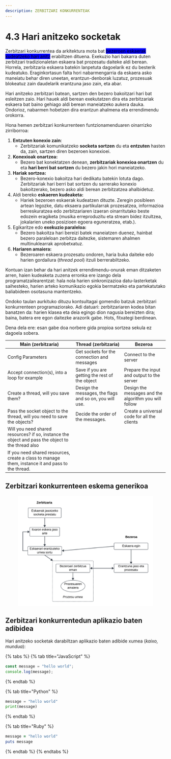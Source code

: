 ```yaml
---
description: ZERBITZARI KONKURRENTEAK
---
```


# 4.3 Hari anitzeko socketak

Zerbitzari konkurrentea da arkitektura mota bat <mark style="background-color:blue;">bezeroen eskaerak kudeatzeko hari anitz</mark> erabiltzen dituena. Exekuzio hari bakarra duten zerbitzari tradizionaletan eskaera bat prozesatu daiteke aldi berean. Horrela, zerbitzaria eskaera batekin lanpetuta dagoelarik ez du besterik kudeatuko. Eraginkortasun falta hori nabarmengarria da eskaera asko maneiatu behar diren uneetan, erantzun-denborak luzatuz, prozesuak blokeatuz zain daudelarik erantzuna jaso zain, eta abar.&#x20;

Hari anitzeko zerbitzari batean, sartzen den bezero bakoitzari hari bat esleitzen zaio. Hari hauek aldi berean exekutatzen dira eta zerbitzariak eskaera bat baino gehiago aldi berean maneiatzeko aukera dauka. Ondorioz, nabarmen hobetzen dira erantzun ahalmena eta errendimendu orokorra.

Hona hemen zerbitzari konkurrenteen funtzionamenduaren oinarrizko zirriborroa:

1. **Entzuten konexio zain**:
   * Zerbitzariak komunikatzeko **socketa sortzen** du eta **entzuten** hasten da, zain, sartzen diren bezeroen konexioei.
2. **Konexioak onartzea:**
   * Bezero bat konektatzen denean, **zerbitzariak konexioa onartzen** du eta **hari berri bat sortzen** du bezero jakin hori maneiatzeko.
3. **Hariak sortzea:**
   * Bezero-konexio bakoitza hari dedikatu batekin lotuta dago. Zerbitzariak hari berri bat sortzen du sarrerako konexio bakoitzerako, bezero asko aldi berean zerbitzatzea ahalbidetuz.
4. Aldi bereko **eskaeren kudeaketa:**
   * Hariek bezeroen eskaerak kudeatzen dituzte. Zeregin posibleen artean legozke, datu eksaera partikularrak prozesatzea, informazioa berreskuratzea edo zerbitzariaren izaeran oinarritutako beste edozein eragiketa (musika erreproduzitu eta stream bidez itzultzea, jokalarien uneko posizioen egoera eguneratzea, etab.).
5. Egikaritze edo **exekuzio paraleloa:**
   * Bezero bakoitza hari bereizi batek maneiatzen duenez, hainbat bezero paraleloan zerbitza daitezke, sistemaren ahalmen multinuklearrak aprobetxatuz.
6. **Hariaren amaiera:**
   * Bezeroaren eskaera prozesatu ondoren, haria buka daiteke edo harien gordailura (_thread pool_)  itzuli berrerabiltzeko.

Kontuan izan behar da hari anitzek errendimendu-onurak eman ditzaketen arren, haien kudeaketa zuzena erronka ere izango dela programatzailearentzat: hala nola harien sinkronizazioa datu-lasterketak saihesteko, harien arteko komunikazio egokia bermatzeko eta partekatutako baliabideen osotasuna mantentzeko.

Ondoko taulan aurkituko dituzu kontsultagai gomendio batzuk zerbitzari konkurrenteen programaziorako. Adi datuari: zerbitzariaren kodea bitan banatzen da: harien klasea eta deia egingo dion nagusia bereizten dira; baina, batera ere egon daitezke arazorik gabe. Hots, fitxategi berdinean.&#x20;

Dena dela ere: esan gabe doa norbere gida propioa sortzea sekula ez dagoela sobera.

| Main (zerbitzaria)                                                                                | Thread (zerbitzaria)                                    | Bezeroa                                               |
| ------------------------------------------------------------------------------------------------- | ------------------------------------------------------- | ----------------------------------------------------- |
| Config Parameters                                                                                 | Get sockets for the connection and messages             | Connect to the server                                 |
| Accept connection(s), into a loop for example                                                     | Save if you are getting the rest of the object          | Prepare the input and output to the server            |
| Create a thread, will you save them?                                                              | Design the messages, the flags and so on, you will use. | Design the messages and the algorithm you will follow |
| Pass the socket object to the thread, will you need to save the objects?                          | Decide the order of the messages.                       | Create a universal code for all the clients           |
| Will you need shared resources? if so, instance the object and pass the object to the thread also |                                                         |                                                       |
| If you need shared resources, create a class to manage them, instance it and pass to the thread.  |                                                         |                                                       |

## &#x20;Zerbitzari konkurrenteen eskema generikoa

<figure><img src="../.gitbook/assets/Zerbitzari konkurrenteak.png" alt=""><figcaption></figcaption></figure>

## Zerbitzari konkurrentedun aplikazio baten adibidea

Hari anitzeko socketak darabiltzan aplikazio baten adibide xumea (_kaixo, mundua_):

{% tabs %}
{% tab title="JavaScript" %}
```javascript
const message = "hello world";
console.log(message);
```
{% endtab %}

{% tab title="Python" %}
```python
message = "hello world"
print(message)
```
{% endtab %}

{% tab title="Ruby" %}
```ruby
message = "hello world"
puts message
```
{% endtab %}
{% endtabs %}


